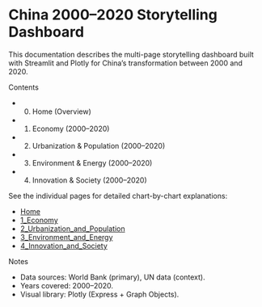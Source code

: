 # China 2000–2020 Storytelling Dashboard

This documentation describes the multi-page storytelling dashboard built with Streamlit and Plotly for China’s transformation between 2000 and 2020.

Contents
- 0. Home (Overview)
- 1. Economy (2000–2020)
- 2. Urbanization & Population (2000–2020)
- 3. Environment & Energy (2000–2020)
- 4. Innovation & Society (2000–2020)

See the individual pages for detailed chart-by-chart explanations:
- [Home](Home.md)
- [1_Economy](1_Economy.md)
- [2_Urbanization_and_Population](2_Urbanization_and_Population.md)
- [3_Environment_and_Energy](3_Environment_and_Energy.md)
- [4_Innovation_and_Society](4_Innovation_and_Society.md)

Notes
- Data sources: World Bank (primary), UN data (context).
- Years covered: 2000–2020.
- Visual library: Plotly (Express + Graph Objects).
